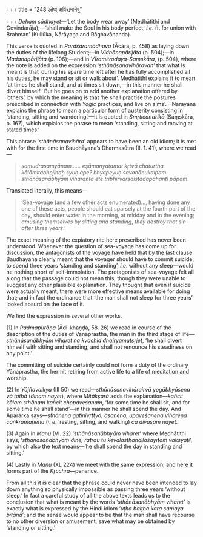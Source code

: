 +++
title = "248 एतेष्व् अविद्यमानेषु"

+++
*Deham sādhayet*—‘Let the body wear away’ (Medhātithi and
Govindarāja);—‘shall make the Soul in his body perfect, *i.e*. fit for
union with Brahman’ (Kullūka, Nārāyaṇa and Rāghavānanda).

This verse is quoted in *Parāśaramādhava* (Ācāra, p. 458) as laying down
the duties of the lifelong Student;—in *Vidhānapārijāta* (p. 504);—in
*Madanapārijāta* (p. 106);—and in *Vīramitrodaya-Saṃskāra*, (p. 504),
where the note is added on the expression ‘*sthānāsanavihāravan*’ that
what is meant is that ‘during his spare time left after he has fully
accomplished all his duties, he may stand or sit or walk about’.
Medhātithi explains it to mean ‘at times he shall stand, and at times
sit down,—in this manner he shall divert himself.’ But he goes on to add
another explanation offered by ‘others’, by which the meaning is that
‘he shall practise the postures prescribed in connection with *Yogic*
practices, and live on alms’.—Nārāyaṇa explains the phrase to mean a
particular form of austerity consisting in ‘standing, sitting and
wandering’.—It is quoted in *Smṛticandrikā* (Saṃskāra, p. 167), which
explains the phrase to mean ‘standing, sitting and moving at stated
times.’

This phrase ‘*sthānāsanavihāra*’ appears to have been an old idiom; it
is met with for the first time in Baudhāyana’s Dharmasūtra (II. 1. 41),
where we read —

> *samudrasamyānam...... eṣāmanyatamat kṛtvā chaturtha kālāmitabhojinaḥ
> syuḥ ape? bhyapeyuḥ savanānukalpam sthānāsanābhyām viharanta ete
> tribhirvarṣaistadapahanti pāpam*.

Translated literally, this means—

> ‘Sea-voyage (and a few other acts enumerated)..., having done any one
> of these acts, people should eat sparsely at the fourth part of the
> day, should enter water in the morning, at midday and in the evening;
> *amusing themselves by sitting and standing*, *they destroy that sin
> after three years*.’

The exact meaning of the expiatory rite here prescribed has never been
understood. Whenever the question of sea-voyage has come up for
discussion, the antagonists of the voyage have held that by the last
clause Baudhāyana clearly meant that the voyager should have to commit
suicide; to spend three years ‘standing and standing’, *i.e*. without
any sleep—would he nothing short of self-immolation. The protagonists of
sea-voyage felt all along that the passage could not mean this; though
they were unable to suggest any other plausible explanation. They
thought that even if suicide were actually meant, there were more
effective means available for doing that; and in fact the ordinance that
‘the man shall not sleep for three years’ looked absurd on the face of
it.

We find the expression in several other works.

\(1\) In *Padmapurāṇa* (Ādi-khaṇḍa, 58. 26) we read in course of the
description of the duties of Vānaprastha, the man in the third stage of
life—*sthānāsanābhyām viharet na kvachid dhairyamutsṛjet*, ‘he shall
divert himself with sitting and standing, and shall not renounce his
steadiness on any point.’

The committing of suicide certainly could not form a duty of the
ordinary Yānaprastha, the hermit retiring from active life to a life of
meditation and worship.

\(2\) In *Yājñavalkya* (III 50) we read—*sthānāsanavihārairvā
yogābhyāsena vā tathā* (*dinam nayet*), where *Mitākṣarā* adds the
explanation—*kañcit kālam sthānam kañcit chopaveśanam*, ‘for some time
he shall sit, and for some time he shall stand’—in this manner he shall
spend the day. And Aparārka says—*sthānena gatinivṛttyā, āsanena,
upaveśanena vihāreṇa caṅkramaṇena* (*i*. *e*. ‘resting, sitting, and
walking) *ca divasam nayet*.

\(3\) Again in *Manu* (VI. 22) ‘*sthānāsanābhyām viharet*’ where
Medhātithi says, ‘*sthānāsanābhyām dine, rātrau tu
kevalasthaṇḍilaśāyītām vakṣyati*’, by which also the text means—‘he
shall spend the day in standing and sitting.’

\(4\) Lastly in *Manu* (XL 224) we meet with the same expression; and
here it forms part of the *Kṛcchra*—penance.

From all this it is clear that the phrase could never have been intended
to lay down anything so physically impossible as passing three years
‘without sleep.’ In fact a careful study of all the above texts leads us
to the conclusion that what is meant by the words ‘*sthānāsanābhyām
viharet*’ is exactly what is expressed by the Hindi idiom ‘*uṭha baiṭha
kara samaya bitānā*’; and the sense would appear to be that the man
shall have recourse to no other diversion or amusement, save what may be
obtained by ‘standing or sitting.’


